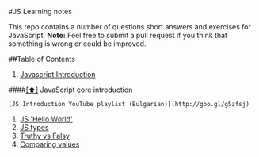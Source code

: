 #JS Learning notes

This repo contains a number of questions short answers and exercises for JavaScript.
**Note:** Feel free to submit a pull request if you think that something is wrong or could be improved.
  
##Table of Contents

  1. [Javascript Introduction](#js-basics)
  
  
####[[⬆]](#toc) <a name='js-basics'></a>JavaScript core introduction
  
    [JS Introduction YouTube playlist (Bulgarian)](http://goo.gl/g5zfsj)

  1. [JS 'Hello World'](CoreJavaScript/JS.md#b1)
  1. [JS types](CoreJavaScript/JS.md#b2)
  1. [Truthy vs Falsy](CoreJavaScript/JS.md#b3)
  1. [Comparing values](JSIntroduction/JS.md#b301)